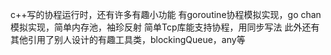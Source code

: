 c++写的协程运行时，还有许多有趣小功能
有goroutine协程模拟实现，go chan模拟实现，简单内存池，袖珍反射
简单Tcp库能支持协程，用同步写法
此外还有其他引用了别人设计的有趣工具类，blockingQueue，any等
